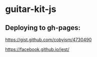 # guitar-kit-js

## Deploying to gh-pages:
https://gist.github.com/cobyism/4730490

https://facebook.github.io/jest/
